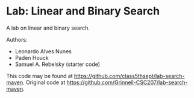 # Lab: Linear and Binary Search

A lab on linear and binary search.

Authors:

* Leonardo Alves Nunes
* Paden Houck
* Samuel A. Rebelsky (starter code)

This code may be found at <https://github.com/class5thsept/lab-search-maven>. Original code at <https://github.com/Grinnell-CSC207/lab-search-maven>.
